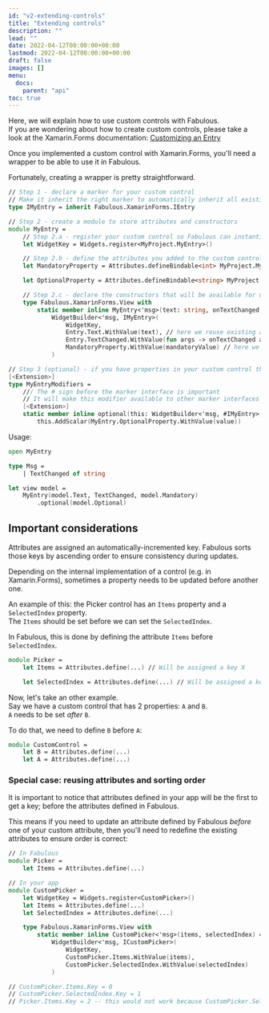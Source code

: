 ```yaml
---
id: "v2-extending-controls"
title: "Extending controls"
description: ""
lead: ""
date: 2022-04-12T00:00:00+00:00
lastmod: 2022-04-12T00:00:00+00:00
draft: false
images: []
menu:
  docs:
    parent: "api"
toc: true
---
```


Here, we will explain how to use custom controls with Fabulous.  
If you are wondering about how to create custom controls, please take a look at the Xamarin.Forms documentation: [Customizing an Entry](https://docs.microsoft.com/en-us/xamarin/xamarin-forms/app-fundamentals/custom-renderer/entry)

Once you implemented a custom control with Xamarin.Forms, you'll need a wrapper to be able to use it in Fabulous.

Fortunately, creating a wrapper is pretty straightforward.

```fs
// Step 1 - declare a marker for your custom control
// Make it inherit the right marker to automatically inherit all existing modifiers (such as Height/Width, Text, etc.)
type IMyEntry = inherit Fabulous.XamarinForms.IEntry

// Step 2 - create a module to store attributes and constructors
module MyEntry =
    // Step 2.a - register your custom control so Fabulous can instantiate it
    let WidgetKey = Widgets.register<MyProject.MyEntry>()

    // Step 2.b - define the attributes you added to the custom control
    let MandatoryProperty = Attributes.defineBindable<int> MyProject.MyEntry.MandatoryBindableProperty

    let OptionalProperty = Attributes.defineBindable<string> MyProject.MyEntry.OptionalBindableProperty

    // Step 2.c - declare the constructors that will be available for use in the view function
    type Fabulous.XamarinForms.View with
        static member inline MyEntry<'msg>(text: string, onTextChanged: string -> 'msg, mandatoryValue: int) =
            WidgetBuilder<'msg, IMyEntry>(
                WidgetKey,
                Entry.Text.WithValue(text), // here we reuse existing attributes from the control we inherit
                Entry.TextChanged.WithValue(fun args -> onTextChanged args.NewTextValue |> box),
                MandatoryProperty.WithValue(mandatoryValue) // here we add our new attribute
            )

// Step 3 (optional) - if you have properties in your custom control that are optional, you can declare modifiers to set them
[<Extension>]
type MyEntryModifiers =
    /// The # sign before the marker interface is important
    // It will make this modifier available to other marker interfaces inheriting IMyEntry
    [<Extension>]
    static member inline optional(this: WidgetBuilder<'msg, #IMyEntry>, value: string) =
        this.AddScalar(MyEntry.OptionalProperty.WithValue(value))
```

Usage:

```fs
open MyEntry

type Msg =
    | TextChanged of string

let view model =
    MyEntry(model.Text, TextChanged, model.Mandatory)
        .optional(model.Optional)
```

## Important considerations

Attributes are assigned an automatically-incremented key. Fabulous sorts those keys by ascending order to ensure consistency during updates.

Depending on the internal implementation of a control (e.g. in Xamarin.Forms), sometimes a property needs to be updated before another one.

An example of this: the Picker control has an `Items` property and a `SelectedIndex` property.  
The `Items` should be set before we can set the `SelectedIndex`.

In Fabulous, this is done by defining the attribute `Items` before `SelectedIndex`.

```fs
module Picker =
    let Items = Attributes.define(...) // Will be assigned a key X

    let SelectedIndex = Attributes.define(...) // Will be assigned a key (X + 1)
```

Now, let's take an other example.  
Say we have a custom control that has 2 properties: `A` and `B`.  
`A` needs to be set _after_ `B`.

To do that, we need to define `B` before `A`:

```fs
module CustomControl =
    let B = Attributes.define(...)
    let A = Attributes.define(...)
```

### Special case: reusing attributes and sorting order

It is important to notice that attributes defined in your app will be the first to get a key; before the attributes defined in Fabulous.

This means if you need to update an attribute defined by Fabulous _before_ one of your custom attribute, then you'll need to redefine the existing attributes to ensure order is correct:

```fs
// In Fabulous
module Picker =
    let Items = Attributes.define(...)

// In your app
module CustomPicker =
    let WidgetKey = Widgets.register<CustomPicker>()
    let Items = Attributes.define(...)
    let SelectedIndex = Attributes.define(...)

    type Fabulous.XamarinForms.View with
        static member inline CustomPicker<'msg>(items, selectedIndex) =
            WidgetBuilder<'msg, ICustomPicker>(
                WidgetKey,
                CustomPicker.Items.WithValue(items),
                CustomPicker.SelectedIndex.WithValue(selectedIndex)
            )

// CustomPicker.Items.Key = 0
// CustomPicker.SelectedIndex.Key = 1
// Picker.Items.Key = 2 -- this would not work because CustomPicker.SelectedIndex would be applied first
```
